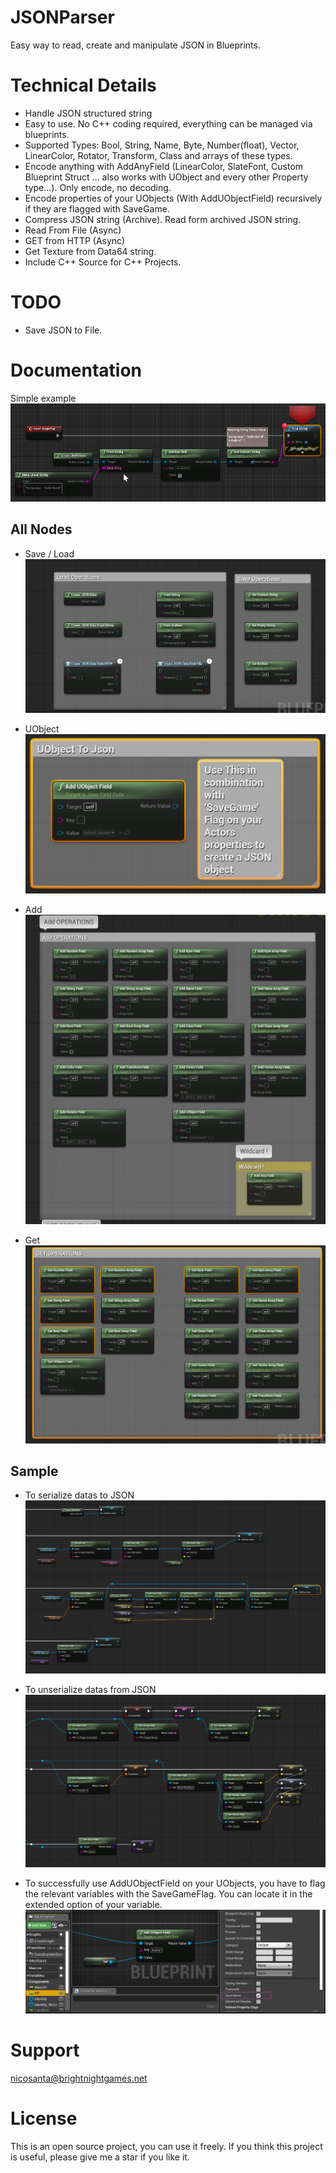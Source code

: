 # JSONParser

Easy way to read, create and manipulate JSON in Blueprints.

# Technical Details

* Handle JSON structured string
* Easy to use. No C++ coding required, everything can be managed via blueprints.
* Supported Types: Bool, String, Name, Byte, Number(float), Vector, LinearColor, Rotator, Transform, Class and arrays of these types.
* Encode anything with AddAnyField (LinearColor, SlateFont, Custom Blueprint Struct ... also works with UObject and every other Property type...). Only encode, no decoding.
* Encode properties of your UObjects (With AddUObjectField) recursively if they are flagged with SaveGame. 
* Compress JSON string (Archive). Read form archived JSON string.
* Read From File (Async)
* GET from HTTP (Async)
* Get Texture from Data64 string.
* Include C++ Source for C++ Projects.

# TODO
* Save JSON to File.

# Documentation
Simple example
![Alt serialize](Docs/simple.png?raw=true "Serialize")

## All Nodes
* Save / Load
![API LOAD](Docs/apiloadsave.png)

* UObject
![API UOBJ](Docs/apisetuobject.png)

* Add
![API ADD](Docs/apiadd.png)

* Get
![API GET](Docs/apiget.png)

## Sample
* To serialize datas to JSON
![Alt serialize](Docs/serialize.png?raw=true "Serialize")

* To unserialize datas from JSON
![unserialize](Docs/unserialize.png?raw=true "Unserialize")

* To successfully use AddUObjectField on your UObjects, you have to flag the relevant variables with the SaveGameFlag. 
You can locate it in the extended option of your variable.\
![Alt savegame](Docs/savegamevariableproperty.png?raw=true "SaveGame")

# Support
nicosanta@brightnightgames.net

# License
This is an open source project, you can use it freely. 
If you think this project is useful, please give me a star if you like it.
